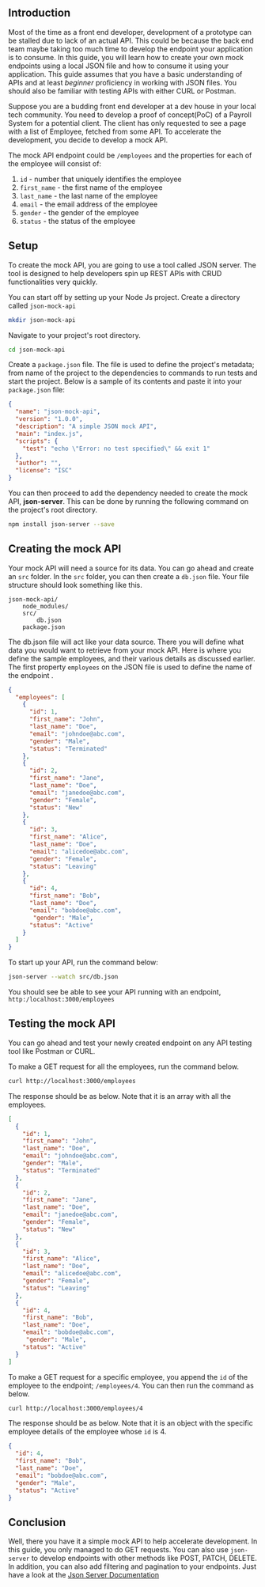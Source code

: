 ## Introduction

Most of the time as a front end developer, development of a prototype can be stalled due to lack of an actual API. This could be because the back end team maybe taking too much time to develop the endpoint your application is to consume. In this guide, you will learn how to create your own mock endpoints using a local JSON file and how to consume it using your application.
This guide assumes that you have a basic understanding of APIs and at least _beginner_ proficiency in working with JSON files. You should also be familiar with testing APIs with either CURL or Postman.

Suppose you are a budding front end developer at a dev house in your local tech community. 
You need to develop a proof of concept(PoC) of a Payroll System for a potential client. 
The client has only requested to see a page with a list of Employee, fetched from some API. 
To accelerate the development, you decide to develop a mock API.

The mock API endpoint could be `/employees` and the properties for each of the employee will consist of:
1. `id` - number that uniquely identifies the employee
2. `first_name` - the first name of the employee
3. `last_name` - the last name of the employee
4. `email` - the email address of the employee
4. `gender` - the gender of the employee
4. `status` - the status of the employee

## Setup

To create the mock API, you are going to use a tool called JSON server. The tool is designed to help developers spin up REST APIs with CRUD functionalities very quickly.

You can start off by setting up your Node Js project. Create a directory called `json-mock-api`

```bash
mkdir json-mock-api
```

Navigate to your project's root directory. 

```bash
cd json-mock-api
```

Create a `package.json` file. The file is used to define the project's metadata; from name of the project to the dependencies to commands to run tests and start the project. Below is a sample of its contents and paste it into your `package.json` file:

```json
{
  "name": "json-mock-api",
  "version": "1.0.0",
  "description": "A simple JSON mock API",
  "main": "index.js",
  "scripts": {
    "test": "echo \"Error: no test specified\" && exit 1"
  },
  "author": "",
  "license": "ISC"
}
```

You can then proceed to add the dependency needed to create the mock API, **json-server**. This can be done by running the following command on the project's root directory.

```bash
npm install json-server --save
```

## Creating the mock API

Your mock API will need a source for its data. You can go ahead and create an `src` folder. In the `src` folder, you can then create a `db.json` file. Your file structure should look something like this.

```
json-mock-api/    
    node_modules/
    src/   
    	db.json
    package.json
```

The db.json file will act like your data source. There you will define what data you would want to retrieve from your mock API. Here is where you define the sample employees, and their various details as discussed earlier.
The first property `employees` on the JSON file is used to define the name of the endpoint
. 
```json
{
  "employees": [
    {
      "id": 1,
      "first_name": "John",
      "last_name": "Doe",
      "email": "johndoe@abc.com",
      "gender": "Male",
      "status": "Terminated"
    },
    {
      "id": 2,
      "first_name": "Jane",
      "last_name": "Doe",
      "email": "janedoe@abc.com",
      "gender": "Female",
      "status": "New"
    },
    {
      "id": 3,
      "first_name": "Alice",
      "last_name": "Doe",
      "email": "alicedoe@abc.com",
      "gender": "Female",
      "status": "Leaving"
    },
    {
      "id": 4,
      "first_name": "Bob",
      "last_name": "Doe",
      "email": "bobdoe@abc.com",
       "gender": "Male",
      "status": "Active"
    }
  ]
}
```

To start up your API, run the command below:

```bash
json-server --watch src/db.json
```

You should see be able to see your API running with an endpoint, `http:/localhost:3000/employees`

## Testing the mock API

You can go ahead and test your newly created endpoint on any API testing tool like Postman or CURL. 

To make a GET request for all the employees, run the command below.

```bash
curl http://localhost:3000/employees
```

The response should be as below. Note that it is an array with all the employees.

```json
[
  {
    "id": 1,
    "first_name": "John",
    "last_name": "Doe",
    "email": "johndoe@abc.com",
    "gender": "Male",
    "status": "Terminated"
  },
  {
    "id": 2,
    "first_name": "Jane",
    "last_name": "Doe",
    "email": "janedoe@abc.com",
    "gender": "Female",
    "status": "New"
  },
  {
    "id": 3,
    "first_name": "Alice",
    "last_name": "Doe",
    "email": "alicedoe@abc.com",
    "gender": "Female",
    "status": "Leaving"
  },
  {
    "id": 4,
    "first_name": "Bob",
    "last_name": "Doe",
    "email": "bobdoe@abc.com",
     "gender": "Male",
    "status": "Active"
  }
]
```

To make a GET request for a specific employee, you append the `id` of the employee to the endpoint; `/employees/4`. You can then run the command as below.

```bash
curl http://localhost:3000/employees/4
```

The response should be as below. Note that it is an object with the specific employee details of the employee whose `id` is 4.

```json
{
  "id": 4,
  "first_name": "Bob",
  "last_name": "Doe",
  "email": "bobdoe@abc.com",
  "gender": "Male",
  "status": "Active"
}
```

## Conclusion

Well, there you have it a simple mock API to help accelerate development. In this guide, you only managed to do GET requests. You can also use `json-server` to develop endpoints with other methods like POST, PATCH, DELETE. In addition, you can also add filtering and pagination to your endpoints. Just have a look at the [Json Server Documentation](https://github.com/typicode/json-server)


